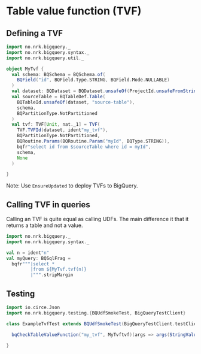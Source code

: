 # Table value function (TVF)

## Defining a TVF

```scala mdoc
import no.nrk.bigquery._
import no.nrk.bigquery.syntax._
import no.nrk.bigquery.util._

object MyTvf {
  val schema: BQSchema = BQSchema.of(
    BQField("id", BQField.Type.STRING, BQField.Mode.NULLABLE)
  )
  val dataset: BQDataset = BQDataset.unsafeOf(ProjectId.unsafeFromString("some-project"), "my_dataset", None)
  val sourceTable = BQTableDef.Table(
    BQTableId.unsafeOf(dataset, "source-table"),
    schema,
    BQPartitionType.NotPartitioned
  )
  val tvf: TVF[Unit, nat._1] = TVF(
    TVF.TVFId(dataset, ident"my_tvf"),
    BQPartitionType.NotPartitioned,
    BQRoutine.Params(BQRoutine.Param("myId", BQType.STRING)),
    bqfr"select id from $sourceTable where id = myId",
    schema,
    None
  )

}
```
Note: Use `EnsureUpdated` to deploy TVFs to BigQuery.

## Calling TVF in queries

Calling an TVF is quite equal as calling UDFs. The main difference it that it returns a table and not a value.

```scala mdoc
import no.nrk.bigquery._
import no.nrk.bigquery.syntax._

val n = ident"n"
val myQuery: BQSqlFrag =
  bqfr"""|select *
         |from ${MyTvf.tvf(n)}
         |""".stripMargin
```

## Testing

```scala
import io.circe.Json
import no.nrk.bigquery.testing.{BQUdfSmokeTest, BigQueryTestClient}

class ExampleTvfTest extends BQUdfSmokeTest(BigQueryTestClient.testClient) {

  bqCheckTableValueFunction("my_tvf", MyTvftvf)(args => args(StringValue("1")))
  
}
```